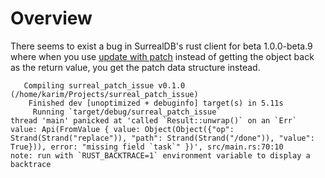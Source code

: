 # Overview

There seems to exist a bug in SurrealDB's rust client for beta 1.0.0-beta.9 where when you use [update with patch](https://surrealdb.com/docs/integration/libraries/rust#patch) instead of getting the object back as the return value, you get the patch data structure instead.

```
   Compiling surreal_patch_issue v0.1.0 (/home/karim/Projects/surreal_patch_issue)
    Finished dev [unoptimized + debuginfo] target(s) in 5.11s
     Running `target/debug/surreal_patch_issue`
thread 'main' panicked at 'called `Result::unwrap()` on an `Err` value: Api(FromValue { value: Object(Object({"op": Strand(Strand("replace")), "path": Strand(Strand("/done")), "value": True})), error: "missing field `task`" })', src/main.rs:70:10
note: run with `RUST_BACKTRACE=1` environment variable to display a backtrace
```

